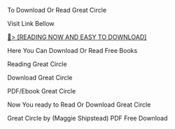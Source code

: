 To Download Or Read Great Circle

Visit Link Bellow

<a href="https://uk.ebookarea.xyz/?book=1984897705">📖&gt; [READING NOW AND EASY TO DOWNLOAD]</a>

Here You Can Download Or Read Free Books

Reading Great Circle

Download Great Circle

PDF/Ebook Great Circle

Now You ready to Read Or Download Great Circle

Great Circle by (Maggie Shipstead) PDF Free Download
